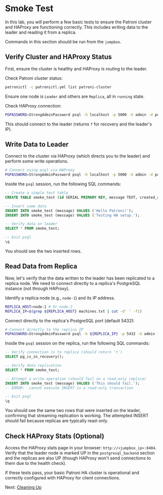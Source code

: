 # Smoke Test

In this lab, you will perform a few basic tests to ensure the Patroni cluster and HAProxy are functioning correctly. This includes writing data to the leader and reading it from a replica.

Commands in this section should be run from the `jumpbox`.

## Verify Cluster and HAProxy Status

First, ensure the cluster is healthy and HAProxy is routing to the leader.

Check Patroni cluster status:

```bash
patronictl -c patronictl.yml list patroni-cluster
```

Ensure one node is `Leader` and others are `Replica`, all in `running` state.

Check HAProxy connection:

```bash
PGPASSWORD=StrongAdminPassword psql -h localhost -p 5000 -U admin -d postgres -c "SELECT pg_is_in_recovery(), inet_server_addr();"
```

This should connect to the leader (returns `f` for recovery and the leader's IP).

## Write Data to Leader

Connect to the cluster via HAProxy (which directs you to the leader) and perform some write operations.

```bash
# Connect using psql via HAProxy
PGPASSWORD=StrongAdminPassword psql -h localhost -p 5000 -U admin -d postgres
```

Inside the `psql` session, run the following SQL commands:

```sql
-- Create a simple test table
CREATE TABLE smoke_test (id SERIAL PRIMARY KEY, message TEXT, created_at TIMESTAMPTZ DEFAULT NOW());

-- Insert some data
INSERT INTO smoke_test (message) VALUES ('Hello Patroni!');
INSERT INTO smoke_test (message) VALUES ('Testing HA setup.');

-- Verify data on leader
SELECT * FROM smoke_test;

-- Exit psql
\q
```

You should see the two inserted rows.

## Read Data from Replica

Now, let's verify that the data written to the leader has been replicated to a replica node. We need to connect directly to a replica's PostgreSQL instance (not through HAProxy).

Identify a replica node (e.g., `node-1`) and its IP address.

```bash
REPLICA_HOST=node-1 # Or node-2
REPLICA_IP=$(grep ${REPLICA_HOST} machines.txt | cut -d' ' -f1)
```

Connect directly to the replica's PostgreSQL port (default 5432):

```bash
# Connect directly to the replica IP
PGPASSWORD=StrongAdminPassword psql -h ${REPLICA_IP} -p 5432 -U admin -d postgres
```

Inside the `psql` session on the replica, run the following SQL commands:

```sql
-- Verify connection is to replica (should return 't')
SELECT pg_is_in_recovery();

-- Verify data replication
SELECT * FROM smoke_test;

-- Attempt a write operation (should fail on a read-only replica)
INSERT INTO smoke_test (message) VALUES ('This should fail.');
-- ERROR:  cannot execute INSERT in a read-only transaction

-- Exit psql
\q
```

You should see the same two rows that were inserted on the leader, confirming that streaming replication is working. The attempted INSERT should fail because replicas are typically read-only.

## Check HAProxy Stats (Optional)

Access the HAProxy stats page in your browser: `http://<jumpbox_ip>:8404`. Verify that the leader node is marked UP in the `postgresql_backend` section and the replicas are also UP (though HAProxy won't send connections to them due to the health check).

If these tests pass, your basic Patroni HA cluster is operational and correctly configured with HAProxy for client connections.

Next: [Cleaning Up](11-cleanup.md)
